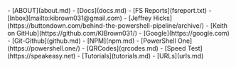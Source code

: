 <html lang="en">
<head>
    <meta charset="UTF-8">
    <meta name="viewport" content="width=device-width, initial-scale=1.0">
    <link href="200x200.png" rel="icon" type="image/png">
    <!-- <link href="favicon.ico" rel="icon" type="image/x-icon"> -->
    <title>GitHub Pages</title>
</head>
<body>
    
</body>
</html>
- [ABOUT](about.md)
- [Docs](docs.md)
- [FS Reports](fsreport.txt)
- [Inbox](mailto:kibrown031@gmail.com)
- [Jeffrey Hicks](https://buttondown.com/behind-the-powershell-pipeline/archive/)
- [Keith on GitHub](https://github.com/KIBrown031/)
- [Google](https://google.com)
- [Git-Github](github.md)
- [NPM](npm.md)
- [PowerShell One](https://powershell.one/)
- [QRCodes](qrcodes.md)
- [Speed Test](https://speakeasy.net)
- [Tutorials](tutorials.md)
- [URLs](urls.md)


